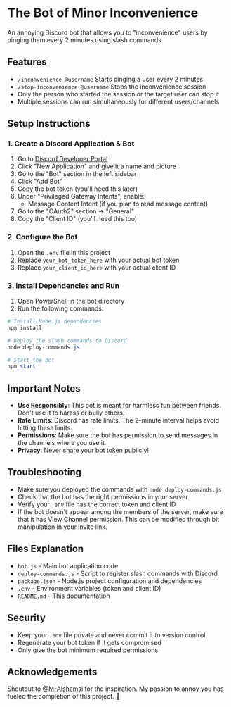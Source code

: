 # The Bot of Minor Inconvenience

An annoying Discord bot that allows you to "inconvenience" users by pinging them every 2 minutes using slash commands.

## Features

- `/inconvenience @username` Starts pinging a user every 2 minutes
- `/stop-inconvenience @username` Stops the inconvenience session
- Only the person who started the session or the target user can stop it
- Multiple sessions can run simultaneously for different users/channels

## Setup Instructions

### 1. Create a Discord Application & Bot

1. Go to [Discord Developer Portal](https://discord.com/developers/applications)
2. Click "New Application" and give it a name and picture
3. Go to the "Bot" section in the left sidebar
4. Click "Add Bot"
5. Copy the bot token (you'll need this later)
6. Under "Privileged Gateway Intents", enable:
   - Message Content Intent (if you plan to read message content)
7. Go to the "OAuth2" section → "General"
8. Copy the "Client ID" (you'll need this too)

### 2. Configure the Bot

1. Open the `.env` file in this project
2. Replace `your_bot_token_here` with your actual bot token
3. Replace `your_client_id_here` with your actual client ID

### 3. Install Dependencies and Run

1. Open PowerShell in the bot directory
2. Run the following commands:

```powershell
# Install Node.js dependencies
npm install

# Deploy the slash commands to Discord
node deploy-commands.js

# Start the bot
npm start
```

## Important Notes

- **Use Responsibly**: This bot is meant for harmless fun between friends. Don't use it to harass or bully others.
- **Rate Limits**: Discord has rate limits. The 2-minute interval helps avoid hitting these limits.
- **Permissions**: Make sure the bot has permission to send messages in the channels where you use it.
- **Privacy**: Never share your bot token publicly!

## Troubleshooting

- Make sure you deployed the commands with `node deploy-commands.js`
- Check that the bot has the right permissions in your server
- Verify your `.env` file has the correct token and client ID
- If the bot doesn't appear among the members of the server, make sure that it has View Channel permission. This can be modified through bit manipulation in your invite link.

## Files Explanation

- `bot.js` - Main bot application code
- `deploy-commands.js` - Script to register slash commands with Discord
- `package.json` - Node.js project configuration and dependencies
- `.env` - Environment variables (token and client ID)
- `README.md` - This documentation

## Security

- Keep your `.env` file private and never commit it to version control
- Regenerate your bot token if it gets compromised
- Only give the bot minimum required permissions

## Acknowledgements
Shoutout to [@M-Alshamsi](https://github.com/M-Alshamsi) for the inspiration. My passion to annoy you has fueled the completion of this project. 🎉